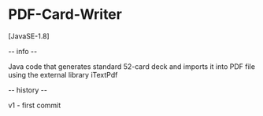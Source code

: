 # PDF-Card-Writer

[JavaSE-1.8]

-- info --

Java code that generates standard 52-card deck and imports it into PDF file using the external library iTextPdf

-- history --

v1 - first commit